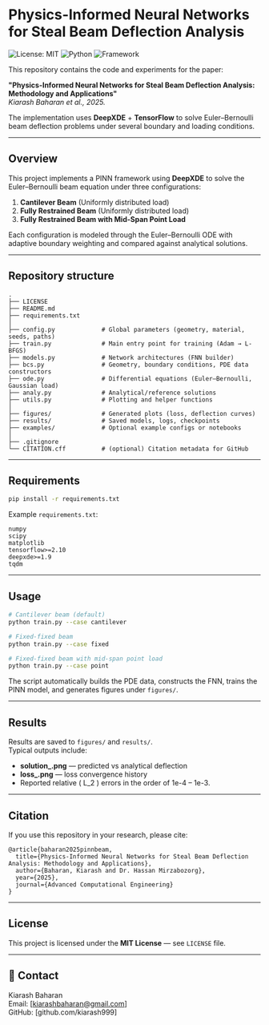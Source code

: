 # Physics-Informed Neural Networks for Steal Beam Deflection Analysis

![License: MIT](https://img.shields.io/badge/License-MIT-yellow.svg)
![Python](https://img.shields.io/badge/python-3.8%2B-blue)
![Framework](https://img.shields.io/badge/DeepXDE--TensorFlow-orange)

This repository contains the code and experiments for the paper:

**"Physics-Informed Neural Networks for Steal Beam Deflection Analysis: Methodology and Applications"**  
*Kiarash Baharan et al., 2025.*

The implementation uses **DeepXDE** + **TensorFlow** to solve Euler–Bernoulli beam deflection problems under several boundary and loading conditions.

---

## Overview

This project implements a PINN framework using **DeepXDE** to solve the Euler–Bernoulli beam equation under three configurations:

1. **Cantilever Beam** (Uniformly distributed load)  
2. **Fully Restrained Beam** (Uniformly distributed load)  
3. **Fully Restrained Beam with Mid-Span Point Load**

Each configuration is modeled through the Euler–Bernoulli ODE with adaptive boundary weighting and compared against analytical solutions.

---

## Repository structure

```
.
├── LICENSE
├── README.md
├── requirements.txt
│
├── config.py             # Global parameters (geometry, material, seeds, paths)
├── train.py              # Main entry point for training (Adam → L-BFGS)
├── models.py             # Network architectures (FNN builder)
├── bcs.py                # Geometry, boundary conditions, PDE data constructors
├── ode.py                # Differential equations (Euler–Bernoulli, Gaussian load)
├── analy.py              # Analytical/reference solutions
├── utils.py              # Plotting and helper functions
│
├── figures/              # Generated plots (loss, deflection curves)
├── results/              # Saved models, logs, checkpoints
├── examples/             # Optional example configs or notebooks
│
├── .gitignore
└── CITATION.cff          # (optional) Citation metadata for GitHub
```

---

## Requirements

```bash
pip install -r requirements.txt
```

Example `requirements.txt`:

```
numpy
scipy
matplotlib
tensorflow>=2.10
deepxde>=1.9
tqdm
```

---

## Usage

```bash
# Cantilever beam (default)
python train.py --case cantilever

# Fixed-fixed beam
python train.py --case fixed

# Fixed-fixed beam with mid-span point load
python train.py --case point
```

The script automatically builds the PDE data, constructs the FNN, trains the PINN model, and generates figures under `figures/`.

---

## Results

Results are saved to `figures/` and `results/`.  
Typical outputs include:

- **solution\_<case>.png** — predicted vs analytical deflection  
- **loss\_<case>.png** — loss convergence history  
- Reported relative \( L_2 \) errors in the order of 1e-4 – 1e-3.

---

## Citation

If you use this repository in your research, please cite:

```
@article{baharan2025pinnbeam,
  title={Physics-Informed Neural Networks for Steal Beam Deflection Analysis: Methodology and Applications},
  author={Baharan, Kiarash and Dr. Hassan Mirzabozorg},
  year={2025},
  journal={Advanced Computational Engineering}
}
```

---

## License

This project is licensed under the **MIT License** — see `LICENSE` file.

---

## 👤 Contact

Kiarash Baharan  
Email: [kiarashbaharan@gmail.com]  
GitHub: [github.com/kiarash999]
